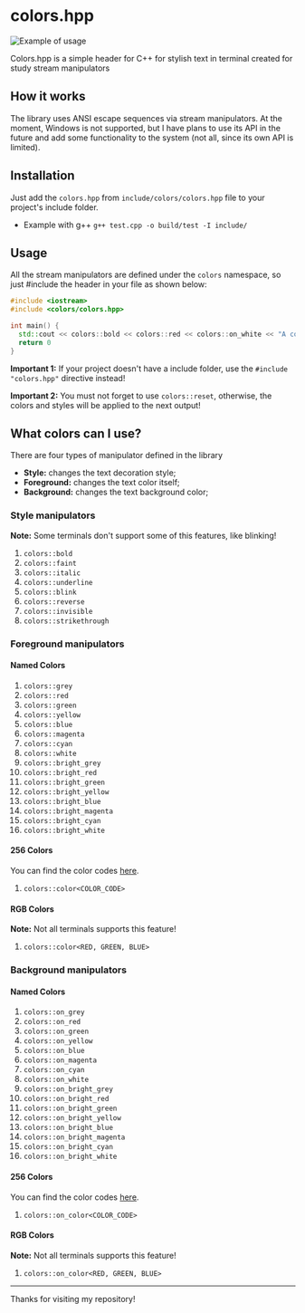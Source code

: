 
#  colors.hpp

![Example of usage](https://imgur.com/jIs5Vyf.png)


Colors.hpp is a simple header for C++ for stylish text in terminal created for study stream manipulators

## How it works

The library uses ANSI escape sequences via stream manipulators. At the moment, Windows is not supported, but I have plans to use its API in the future and add some functionality to the system (not all, since its own API is limited).

## Installation

Just add the `colors.hpp` from `include/colors/colors.hpp` file to your project's include folder.

- Example with g++
`g++ test.cpp -o build/test -I include/`

## Usage

All the stream manipulators are defined under the `colors` namespace, so just #include the header in your file as shown below:

```cpp
#include <iostream>
#include <colors/colors.hpp>

int main() {
  std::cout << colors::bold << colors::red << colors::on_white << "A coloful message!" << colors::reset << "\n";
  return 0
}
```
**Important 1:** If your project doesn't have a include folder, use the `#include "colors.hpp"` directive instead!

**Important 2:** You must not forget to use `colors::reset`, otherwise, the colors and styles will be applied to the next output!

## What colors can I use?

There are four types of manipulator defined in the library

-  **Style:** changes the text decoration style;
- **Foreground:** changes the text color itself;
-  **Background:** changes the text background color;

### Style manipulators
**Note:** Some terminals don't support some of this features, like blinking!
1. `colors::bold`
2. `colors::faint`
3. `colors::italic`
4. `colors::underline`
5. `colors::blink`
6. `colors::reverse`
7. `colors::invisible`
8. `colors::strikethrough`

### Foreground manipulators

#### Named Colors
1. `colors::grey`
2. `colors::red`
3. `colors::green`
4. `colors::yellow`
5. `colors::blue`
6. `colors::magenta`
7. `colors::cyan`
8. `colors::white`
9. `colors::bright_grey`
10. `colors::bright_red`
11. `colors::bright_green`
12. `colors::bright_yellow`
13. `colors::bright_blue`
14. `colors::bright_magenta`
15. `colors::bright_cyan`
16. `colors::bright_white`

#### 256 Colors
You can find the color codes [here](https://gist.github.com/fnky/458719343aabd01cfb17a3a4f7296797#256-colors).
1. `colors::color<COLOR_CODE>` 

#### RGB Colors
**Note:** Not all terminals supports this feature!
1. `colors::color<RED, GREEN, BLUE>`

### Background manipulators

#### Named Colors
1. `colors::on_grey`
2. `colors::on_red`
3. `colors::on_green`
4. `colors::on_yellow`
5. `colors::on_blue`
6. `colors::on_magenta`
7. `colors::on_cyan`
8. `colors::on_white`
9. `colors::on_bright_grey`
10. `colors::on_bright_red`
11. `colors::on_bright_green`
12. `colors::on_bright_yellow`
13. `colors::on_bright_blue`
14. `colors::on_bright_magenta`
15. `colors::on_bright_cyan`
16. `colors::on_bright_white`

#### 256 Colors
You can find the color codes [here](https://gist.github.com/fnky/458719343aabd01cfb17a3a4f7296797#256-colors).
1. `colors::on_color<COLOR_CODE>` 

#### RGB Colors
**Note:** Not all terminals supports this feature!
1. `colors::on_color<RED, GREEN, BLUE>`

-----

Thanks for visiting my repository!
